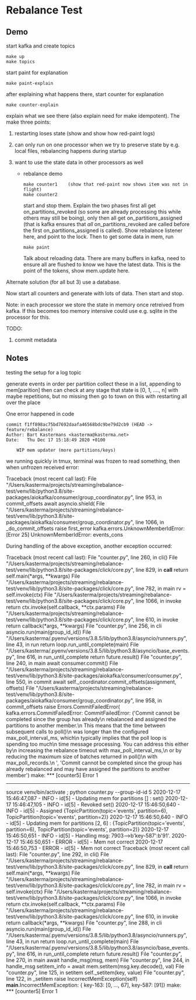 # Rebalance Test

## Demo

start kafka and create topics

    make up
    make topics

start paint for explanation

    make paint-explain

after explaining what happens there, start counter for explanation

    make counter-explain

explain what we see there (also explain need for make idempotent).  The make three points:

1. restarting loses state  (show and show how red-paint logs)
2. can only run on one processor
   when we try to preserve state by e.g. local files, rebalancing happens during startup
3. want to use the state data in other processors as well

      - rebalance demo
        
            make counter1    (show that red-paint now shows item was not in flight)
            make counter2
        
        start and stop them.  Explain the two phases first all get on_partitions_revoked (so some are already processing
        this while others may still be boing), only then all get on_partitions_assigned (that is kafka ensures that
        *all* on_partitions_revoked are called before the first on_partitions_assigned is called).  Show rebalance
        listener here, and point to the lock.
        Then to get some data in mem, run
        
            make paint
  
        Talk about reloading data.  There are many buffers in kafka, need to ensure all are flushed to know we have
        the latest data.  This is the point of the tokens, show mem.update here.

Alternate solution (for all but 3) use a database.

Now start all counters and generate with lots of data.  Then start and stop.

Note: in each processor we store the state in memory once retreived from kafka.  If this becomes too memory intensive
could use e.g. sqlite in the processor for this.

TODO:
1. commit metadata


## Notes

testing the setup for a log topic

generate events in order per partition
collect these in a list, appending to mem[parition]
then can check at any stage that state is [0, 1, ...., n] with maybe repetitions, but no missing
then go to town on this with restarting all over the place



One error happened in code

    commit f1ff898ac75bd7692daafa46568bdc9be79d2cb9 (HEAD -> feature/rebalance)
    Author: Bart Kastermans <kasterma@kasterma.net>
    Date:   Thu Dec 17 15:18:49 2020 +0100
    
        WIP mem updater (more partitions/keys)

we running quickly in tmux, terminal was frozen to read something, then when unfrozen received error:

Traceback (most recent call last):
  File "/Users/kasterma/projects/streaming/rebalance-test/venv/lib/python3.8/site-packages/aiokafka/consumer/group_coordinator.py", line 953, in commit_offsets
    await asyncio.shield(
  File "/Users/kasterma/projects/streaming/rebalance-test/venv/lib/python3.8/site-packages/aiokafka/consumer/group_coordinator.py", line 1066, in _do_commit_offsets
    raise first_error
kafka.errors.UnknownMemberIdError: [Error 25] UnknownMemberIdError: events_cons

During handling of the above exception, another exception occurred:

Traceback (most recent call last):
  File "counter.py", line 260, in <module>
    cli()
  File "/Users/kasterma/projects/streaming/rebalance-test/venv/lib/python3.8/site-packages/click/core.py", line 829, in __call__
    return self.main(*args, **kwargs)
  File "/Users/kasterma/projects/streaming/rebalance-test/venv/lib/python3.8/site-packages/click/core.py", line 782, in main
    rv = self.invoke(ctx)
  File "/Users/kasterma/projects/streaming/rebalance-test/venv/lib/python3.8/site-packages/click/core.py", line 1066, in invoke
    return ctx.invoke(self.callback, **ctx.params)
  File "/Users/kasterma/projects/streaming/rebalance-test/venv/lib/python3.8/site-packages/click/core.py", line 610, in invoke
    return callback(*args, **kwargs)
  File "counter.py", line 256, in cli
    asyncio.run(main(group_id_id))
  File "/Users/kasterma/.pyenv/versions/3.8.5/lib/python3.8/asyncio/runners.py", line 43, in run
    return loop.run_until_complete(main)
  File "/Users/kasterma/.pyenv/versions/3.8.5/lib/python3.8/asyncio/base_events.py", line 616, in run_until_complete
    return future.result()
  File "counter.py", line 240, in main
    await consumer.commit()
  File "/Users/kasterma/projects/streaming/rebalance-test/venv/lib/python3.8/site-packages/aiokafka/consumer/consumer.py", line 550, in commit
    await self._coordinator.commit_offsets(assignment, offsets)
  File "/Users/kasterma/projects/streaming/rebalance-test/venv/lib/python3.8/site-packages/aiokafka/consumer/group_coordinator.py", line 958, in commit_offsets
    raise Errors.CommitFailedError(
kafka.errors.CommitFailedError: CommitFailedError: ('Commit cannot be completed since the group has already\n            rebalanced and assigned the partitions to another member.\n            This means that the time between subsequent calls to poll()\n            was longer than the configured max_poll_interval_ms, which\n            typically implies that the poll loop is spending too much\n            time message processing. You can address this either by\n            increasing the rebalance timeout with max_poll_interval_ms,\n            or by reducing the maximum size of batches returned in poll()\n            with max_poll_records.\n            ', 'Commit cannot be completed since the group has already rebalanced and may have assigned the partitions to another member')
make: *** [counter5] Error 1



----------------

source venv/bin/activate ; python counter.py --group-id-id 5
2020-12-17 15:46:47,087 - INFO - id[5] - Updating mem for partitions [] : set()
2020-12-17 15:46:47,105 - INFO - id[5] - Revoked set()
2020-12-17 15:46:50,640 - INFO - id[5] - Assigned {TopicPartition(topic='events', partition=6), TopicPartition(topic='events', partition=2)}
2020-12-17 15:46:50,640 - INFO - id[5] - Updating mem for partitions [2, 6] : {TopicPartition(topic='events', partition=6), TopicPartition(topic='events', partition=2)}
2020-12-17 15:46:50,651 - INFO - id[5] -   Handling msg: 7903-->b'key-587':b'91'.
2020-12-17 15:46:50,651 - ERROR - id[5] - Mem not correct
2020-12-17 15:46:50,753 - ERROR - id[5] - Mem not correct
Traceback (most recent call last):
  File "counter.py", line 292, in <module>
    cli()
  File "/Users/kasterma/projects/streaming/rebalance-test/venv/lib/python3.8/site-packages/click/core.py", line 829, in __call__
    return self.main(*args, **kwargs)
  File "/Users/kasterma/projects/streaming/rebalance-test/venv/lib/python3.8/site-packages/click/core.py", line 782, in main
    rv = self.invoke(ctx)
  File "/Users/kasterma/projects/streaming/rebalance-test/venv/lib/python3.8/site-packages/click/core.py", line 1066, in invoke
    return ctx.invoke(self.callback, **ctx.params)
  File "/Users/kasterma/projects/streaming/rebalance-test/venv/lib/python3.8/site-packages/click/core.py", line 610, in invoke
    return callback(*args, **kwargs)
  File "counter.py", line 288, in cli
    asyncio.run(main(group_id_id))
  File "/Users/kasterma/.pyenv/versions/3.8.5/lib/python3.8/asyncio/runners.py", line 43, in run
    return loop.run_until_complete(main)
  File "/Users/kasterma/.pyenv/versions/3.8.5/lib/python3.8/asyncio/base_events.py", line 616, in run_until_complete
    return future.result()
  File "counter.py", line 270, in main
    await handle_msg(msg, mem)
  File "counter.py", line 244, in handle_msg
    setitem_info = await mem.setitem(msg.key.decode(), val)
  File "counter.py", line 125, in setitem
    self._setitem(key, value)
  File "counter.py", line 122, in _setitem
    raise IncorrectMemException(self)
__main__.IncorrectMemException: {
key-163: [0, ..., 67],
key-587: [91]}
make: *** [counter5] Error 1
